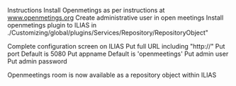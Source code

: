 Instructions
Install Openmetings as per instructions  at www.openmetings.org
Create administrative user in open meetings
Install openmetings plugin to ILIAS in ./Customizing/global/plugins/Services/Repository/RepositoryObject"

Complete configuration screen on ILIAS
	Put full URL including "http://"
	Put port Default is 5080
	Put appname Default is 'openmeetings'
	Put admin user
	Put admin password

Openmeetings room is now available as a repository object within ILIAS
 